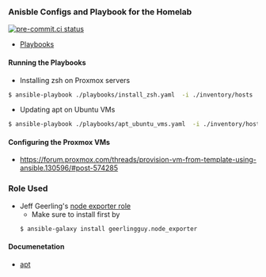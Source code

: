 ### Anisble Configs and Playbook for the Homelab

[![pre-commit.ci status](https://results.pre-commit.ci/badge/github/yelinaung/ansible-configs/master.svg)](https://results.pre-commit.ci/latest/github/yelinaung/ansible-configs/master)

- [Playbooks](https://docs.ansible.com/ansible/latest/playbook_guide/playbooks_intro.html)

#### Running the Playbooks

- Installing zsh on Proxmox servers
```bash
$ ansible-playbook ./playbooks/install_zsh.yaml  -i ./inventory/hosts
```

- Updating apt on Ubuntu VMs
```bash
$ ansible-playbook ./playbooks/apt_ubuntu_vms.yaml  -i ./inventory/hosts
```

#### Configuring the Proxmox VMs

- https://forum.proxmox.com/threads/provision-vm-from-template-using-ansible.130596/#post-574285

### Role Used

- Jeff Geerling's [node exporter role](https://github.com/geerlingguy/ansible-role-node_exporter)
    - Make sure to install first by
    ```bash
    $ ansible-galaxy install geerlingguy.node_exporter
    ```

#### Documenetation

- [apt](https://docs.ansible.com/ansible/latest/collections/ansible/builtin/apt_module.html)
